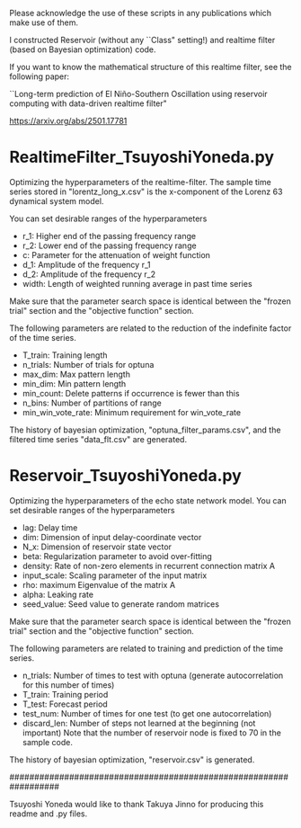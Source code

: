 Please acknowledge the use of these scripts in any publications which make use of them.

I constructed Reservoir (without any ``Class" setting!) and realtime filter (based on Bayesian optimization) code.

If you want to know the mathematical structure of this realtime filter, see the following paper:

``Long-term prediction of El Niño-Southern Oscillation using reservoir computing with data-driven realtime filter"

https://arxiv.org/abs/2501.17781

# RealtimeFilter_TsuyoshiYoneda.py

Optimizing the hyperparameters of the realtime-filter.
The sample time series stored in "lorentz_long_x.csv" is the x-component of the Lorenz 63 dynamical system model.

You can set desirable ranges of the hyperparameters
- r_1: Higher end of the passing frequency range
- r_2: Lower end of the passing frequency range
- c: Parameter for the attenuation of weight function
- d_1: Amplitude of the frequency r_1
- d_2: Amplitude of the frequency r_2
- width: Length of weighted running average in past time series

Make sure that the parameter search space is identical between the "frozen trial" section and the "objective function" section.

The following parameters are related to the reduction of the indefinite factor of the time series.
- T_train: Training length
- n_trials: Number of trials for optuna
- max_dim: Max pattern length
- min_dim: Min pattern length
- min_count: Delete patterns if occurrence is fewer than this
- n_bins: Number of partitions of range
- min_win_vote_rate: Minimum requirement for win_vote_rate

The history of bayesian optimization, "optuna_filter_params.csv", and the filtered time series "data_flt.csv" are generated.

# Reservoir_TsuyoshiYoneda.py

Optimizing the hyperparameters of the echo state network model.
You can set desirable ranges of the hyperparameters
- lag: Delay time 
- dim: Dimension of input delay-coordinate vector
- N_x: Dimension of reservoir state vector
- beta: Regularization parameter to avoid over-fitting
- density: Rate of non-zero elements in recurrent connection matrix A
- input_scale: Scaling parameter of the input matrix
- rho: maximum Eigenvalue of the matrix A
- alpha: Leaking rate
- seed_value: Seed value to generate random matrices

Make sure that the parameter search space is identical between the "frozen trial" section and the "objective function" section.

The following parameters are related to training and prediction of the time series.
- n_trials: Number of times to test with optuna (generate autocorrelation for this number of times)
- T_train: Training period
- T_test: Forecast period
- test_num: Number of times for one test (to get one autocorrelation)
- discard_len: Number of steps not learned at the beginning (not important)
Note that the number of reservoir node is fixed to 70 in the sample code.

The history of bayesian optimization, "reservoir.csv" is generated.

##################################################################

Tsuyoshi Yoneda would like to thank Takuya Jinno for producing this readme and .py files.
